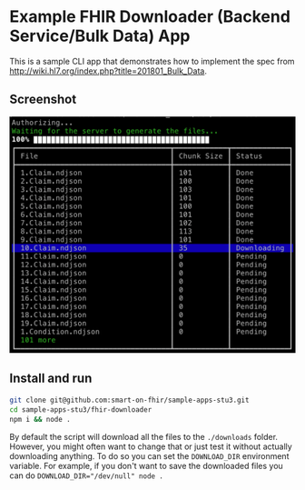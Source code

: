 # Example FHIR Downloader (Backend Service/Bulk Data) App

This is a sample CLI app that demonstrates how to implement the spec from http://wiki.hl7.org/index.php?title=201801_Bulk_Data.

## Screenshot
<img src="screenshot.png" width="650" />

## Install and run
```sh
git clone git@github.com:smart-on-fhir/sample-apps-stu3.git
cd sample-apps-stu3/fhir-downloader
npm i && node .
```


By default the script will download all the files to the `./downloads` folder. However, you might often want to change that or just test it without actually downloading anything. To do so you can set the `DOWNLOAD_DIR` environment variable. For example, if you don't want to save the downloaded files you can do `DOWNLOAD_DIR="/dev/null" node .`
